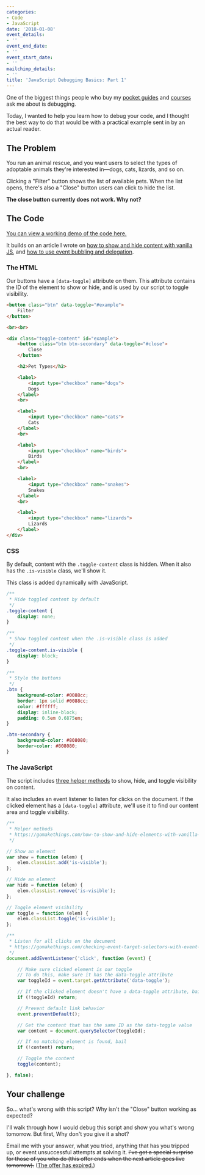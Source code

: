 ```yaml
---
categories:
- Code
- JavaScript
date: '2018-01-08'
event_details:
- ''
event_end_date:
- ''
event_start_date:
- ''
mailchimp_details:
- ''
title: 'JavaScript Debugging Basics: Part 1'
---
```


One of the biggest things people who buy my [pocket guides](https://gomakethings.com/guides/) and [courses](https://gomakethings.com/courses/) ask me about is debugging.

Today, I wanted to help you learn how to debug your code, and I thought the best way to do that would be with a practical example sent in by an actual reader.

## The Problem

You run an animal rescue, and you want users to select the types of adoptable animals they're interested in&mdash;dogs, cats, lizards, and so on.

Clicking a "Filter" button shows the list of available pets. When the list opens, there's also a "Close" button users can click to hide the list.

**The close button currently does not work. Why not?**

## The Code

[You can view a working demo of the code here.](https://jsfiddle.net/cferdinandi/yje424xt/9/)

It builds on an article I wrote on [how to show and hide content with vanilla JS](https://gomakethings.com/how-to-show-and-hide-elements-with-vanilla-javascript/), and [how to use event bubbling and delegation](https://gomakethings.com/checking-event-target-selectors-with-event-bubbling-in-vanilla-javascript/).

### The HTML

Our buttons have a `[data-toggle]` attribute on them. This attribute contains the ID of the element to show or hide, and is used by our script to toggle visibility.

```html
<button class="btn" data-toggle="#example">
	Filter
</button>

<br><br>

<div class="toggle-content" id="example">
	<button class="btn btn-secondary" data-toggle="#close">
		Close
	</button>

	<h2>Pet Types</h2>

	<label>
		<input type="checkbox" name="dogs">
		Dogs
	</label>
	<br>

	<label>
		<input type="checkbox" name="cats">
		Cats
	</label>
	<br>

	<label>
		<input type="checkbox" name="birds">
		Birds
	</label>
	<br>

	<label>
		<input type="checkbox" name="snakes">
		Snakes
	</label>
	<br>

	<label>
		<input type="checkbox" name="lizards">
		Lizards
	</label>
</div>
```

### CSS

By default, content with the `.toggle-content` class is hidden. When it also has the `.is-visible` class, we'll show it.

This class is added dynamically with JavaScript.

```css
/**
 * Hide toggled content by default
 */
.toggle-content {
	display: none;
}

/**
 * Show toggled content when the .is-visible class is added
 */
.toggle-content.is-visible {
	display: block;
}

/**
 * Style the buttons
 */
.btn {
	background-color: #0088cc;
	border: 1px solid #0088cc;
	color: #ffffff;
	display: inline-block;
	padding: 0.5em 0.6875em;
}

.btn-secondary {
	background-color: #808080;
	border-color: #808080;
}
```

### The JavaScript

The script includes [three helper methods](https://gomakethings.com/how-to-show-and-hide-elements-with-vanilla-javascript/) to show, hide, and toggle visibility on content.

It also includes an event listener to listen for clicks on the document. If the clicked element has a `[data-toggle]` attribute, we'll use it to find our content area and toggle visibility.

```js
/**
 * Helper methods
 * https://gomakethings.com/how-to-show-and-hide-elements-with-vanilla-javascript/
 */

// Show an element
var show = function (elem) {
	elem.classList.add('is-visible');
};

// Hide an element
var hide = function (elem) {
	elem.classList.remove('is-visible');
};

// Toggle element visibility
var toggle = function (elem) {
	elem.classList.toggle('is-visible');
};

/**
 * Listen for all clicks on the document
 * https://gomakethings.com/checking-event-target-selectors-with-event-bubbling-in-vanilla-javascript/
 */
document.addEventListener('click', function (event) {

	// Make sure clicked element is our toggle
	// To do this, make sure it has the data-toggle attribute
	var toggleId = event.target.getAttribute('data-toggle');

	// If the clicked element doesn't have a data-toggle attribute, bail
	if (!toggleId) return;

	// Prevent default link behavior
	event.preventDefault();

	// Get the content that has the same ID as the data-toggle value
	var content = document.querySelector(toggleId);

	// If no matching element is found, bail
	if (!content) return;

	// Toggle the content
	toggle(content);

}, false);
```

## Your challenge

So... what's wrong with this script? Why isn't the "Close" button working as expected?

I'll walk through how I would debug this script and show you what's wrong tomorrow. But first, Why don't you give it a shot?

Email me with your answer, what you tried, anything that has you tripped up, or event unsuccessful attempts at solving it. <del>I've got a special surprise for those of you who do (this offer ends when the next article goes live tomorrow).</del> ([The offer has expired.](https://gomakethings.com/javascript-debugging-basics-part-2/))